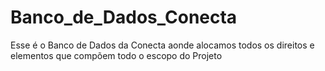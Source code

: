# Banco_de_Dados_Conecta
Esse é o Banco de Dados da Conecta aonde alocamos todos os direitos e elementos que compõem todo o escopo do Projeto
